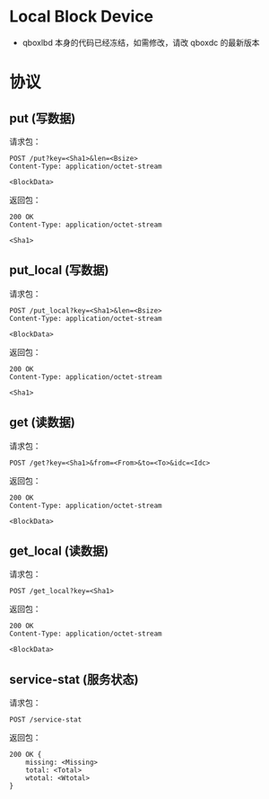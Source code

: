 Local Block Device
======================

* qboxlbd 本身的代码已经冻结，如需修改，请改 qboxdc 的最新版本

# 协议

## put (写数据)

请求包：

```
POST /put?key=<Sha1>&len=<Bsize>
Content-Type: application/octet-stream

<BlockData>
```

返回包：

```
200 OK
Content-Type: application/octet-stream

<Sha1>
```


## put_local (写数据)

请求包：

```
POST /put_local?key=<Sha1>&len=<Bsize>
Content-Type: application/octet-stream

<BlockData>
```

返回包：

```
200 OK
Content-Type: application/octet-stream

<Sha1>
```

## get (读数据)

请求包：

```
POST /get?key=<Sha1>&from=<From>&to=<To>&idc=<Idc>
```

返回包：

```
200 OK
Content-Type: application/octet-stream

<BlockData>
```


## get_local (读数据)

请求包：

```
POST /get_local?key=<Sha1>
```

返回包：

```
200 OK
Content-Type: application/octet-stream

<BlockData>
```

## service-stat (服务状态)

请求包：

```
POST /service-stat
```

返回包：

```
200 OK {
	missing: <Missing>
	total: <Total>
	wtotal: <Wtotal>
}
```

